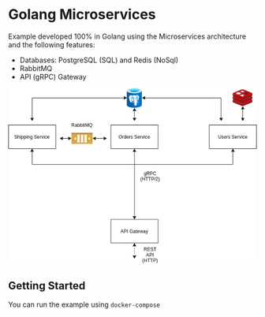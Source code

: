 # Golang Microservices

Example developed 100% in Golang using the Microservices architecture and the following features:

- Databases: PostgreSQL (SQL) and Redis (NoSql)
- RabbitMQ
- API (gRPC) Gateway

![Architecture](./architecture.png)

## Getting Started

You can run the example using `docker-compose`
